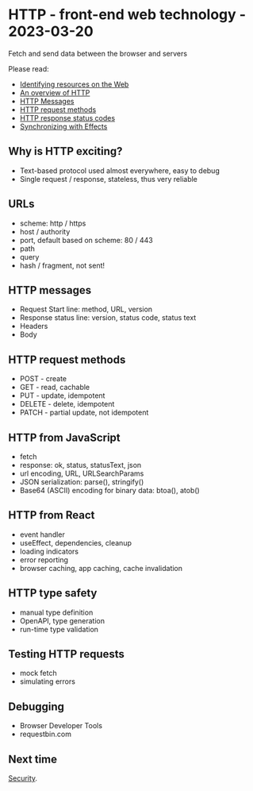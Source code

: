 # HTTP - front-end web technology - 2023-03-20

Fetch and send data between the browser and servers

Please read:

- [Identifying resources on the Web](https://developer.mozilla.org/en-US/docs/Web/HTTP/Basics_of_HTTP/Identifying_resources_on_the_Web)
- [An overview of HTTP](https://developer.mozilla.org/en-US/docs/Web/HTTP/Overview)
- [HTTP Messages](https://developer.mozilla.org/en-US/docs/Web/HTTP/Messages)
- [HTTP request methods](https://developer.mozilla.org/en-US/docs/Web/HTTP/Methods)
- [HTTP response status codes](https://developer.mozilla.org/en-US/docs/Web/HTTP/Status)
- [Synchronizing with Effects](https://beta.reactjs.org/learn/synchronizing-with-effects)

## Why is HTTP exciting?

- Text-based protocol used almost everywhere, easy to debug
- Single request / response, stateless, thus very reliable

## URLs

- scheme: http / https
- host / authority
- port, default based on scheme: 80 / 443
- path
- query
- hash / fragment, not sent!

## HTTP messages

- Request Start line: method, URL, version
- Response status line: version, status code, status text
- Headers
- Body

## HTTP request methods

- POST - create
- GET - read, cachable
- PUT - update, idempotent
- DELETE - delete, idempotent
- PATCH - partial update, not idempotent

## HTTP from JavaScript

- fetch
- response: ok, status, statusText, json
- url encoding, URL, URLSearchParams
- JSON serialization: parse(), stringify()
- Base64 (ASCII) encoding for binary data: btoa(), atob()

## HTTP from React

- event handler
- useEffect, dependencies, cleanup
- loading indicators
- error reporting
- browser caching, app caching, cache invalidation

## HTTP type safety

- manual type definition
- OpenAPI, type generation
- run-time type validation

## Testing HTTP requests

- mock fetch
- simulating errors

## Debugging

- Browser Developer Tools
- requestbin.com

## Next time

[Security](..).
